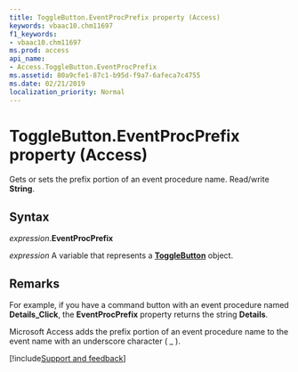 ```yaml
---
title: ToggleButton.EventProcPrefix property (Access)
keywords: vbaac10.chm11697
f1_keywords:
- vbaac10.chm11697
ms.prod: access
api_name:
- Access.ToggleButton.EventProcPrefix
ms.assetid: 80a9cfe1-87c1-b95d-f9a7-6afeca7c4755
ms.date: 02/21/2019
localization_priority: Normal
---
```



# ToggleButton.EventProcPrefix property (Access)

Gets or sets the prefix portion of an event procedure name. Read/write **String**.


## Syntax

_expression_.**EventProcPrefix**

_expression_ A variable that represents a **[ToggleButton](Access.ToggleButton.md)** object.


## Remarks

For example, if you have a command button with an event procedure named **Details_Click**, the **EventProcPrefix** property returns the string **Details**.

Microsoft Access adds the prefix portion of an event procedure name to the event name with an underscore character ( _ ).




[!include[Support and feedback](~/includes/feedback-boilerplate.md)]